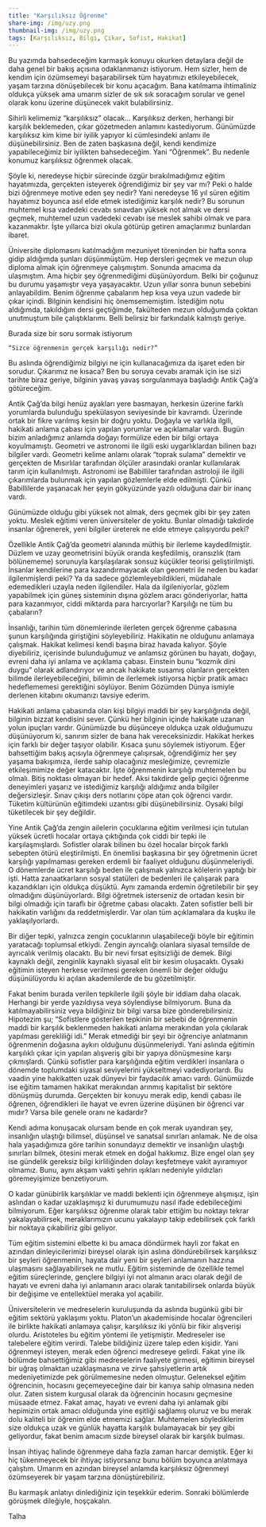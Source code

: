 ```yaml
---
title: "Karşılıksız Öğrenme"
share-img: /img/uzy.png
thumbnail-img: /img/uzy.png
tags: [Karşılıksız, Bilgi, Çıkar, Sofist, Hakikat]
---
```



Bu yazımda bahsedeceğim karmaşık konuyu okurken detaylara değil de daha genel bir bakış açısına odaklanmanızı istiyorum. Hem sizler, hem de kendim için özümsemeyi başarabilirsek tüm hayatımızı etkileyebilecek, yaşam tarzına dönüşebilecek bir konu açacağım. Bana katılmama ihtimaliniz oldukça yüksek ama umarım sizler de sık sık soracağım sorular ve genel olarak konu üzerine düşünecek vakit bulabilirsiniz. 

Sihirli kelimemiz “karşılıksız” olacak… Karşılıksız derken, herhangi bir karşılık beklemeden, çıkar gözetmeden anlamını kastediyorum. Günümüzde karşılıksız kim kime bir iyilik yapıyor ki cümlesindeki anlamı ile düşünebilirsiniz. Ben de zaten başkasına değil, kendi kendimize yapabileceğimiz bir iyilikten bahsedeceğim. Yani “Öğrenmek”. Bu nedenle konumuz karşılıksız öğrenmek olacak.

Şöyle ki, neredeyse hiçbir sürecinde özgür bırakılmadığımız eğitim hayatımızda, gerçekten isteyerek öğrendiğimiz bir şey var mı? Peki o halde bizi öğrenmeye motive eden şey nedir? Yani neredeyse 16 yıl süren eğitim hayatımız boyunca asıl elde etmek istediğimiz karşılık nedir? Bu sorunun muhtemel kısa vadedeki cevabı sınavdan yüksek not almak ve dersi geçmek, muhtemel uzun vadedeki cevabı ise meslek sahibi olmak ve para kazanmaktır. İşte yıllarca bizi okula götürüp getiren amaçlarımız bunlardan ibaret. 

Üniversite diplomasını katılmadığım mezuniyet töreninden bir hafta sonra gidip aldığımda şunları düşünmüştüm. Hep dersleri geçmek ve mezun olup diploma almak için öğrenmeye çalışmıştım. Sonunda amacıma da ulaşmıştım. Ama hiçbir şey öğrenmediğimi düşünüyordum. Belki bir çoğunuz bu durumu yaşamıştır veya yaşayacaktır. Uzun yıllar sonra bunun sebebini anlayabildim. Benim öğrenme çabalarım hep kısa veya uzun vadede bir çıkar içindi. Bilginin kendisini hiç önemsememiştim. İstediğim notu aldığımda, takıldığım dersi geçtiğimde, fakülteden mezun olduğumda çoktan unutmuştum bile çalıştıklarımı. Belli belirsiz bir farkındalık kalmıştı geriye.  

Burada size bir soru sormak istiyorum

	“Sizce öğrenmenin gerçek karşılığı nedir?”

Bu aslında öğrendiğimiz bilgiyi ne için kullanacağımıza da işaret eden bir sorudur. Çıkarımız ne kısaca? Ben bu soruya cevabı aramak için ise sizi tarihte biraz geriye, bilginin yavaş yavaş sorgulanmaya başladığı Antik Çağ’a götüreceğim. 

Antik Çağ’da bilgi henüz ayakları yere basmayan, herkesin üzerine farklı yorumlarda bulunduğu spekülasyon seviyesinde bir kavramdı. Üzerinde ortak bir fikre varılmış kesin bir doğru yoktu. Doğayla ve varlıkla ilgili, hakikati anlama çabası için yapılan yorumlar ve açıklamalar vardı. Bugün bizim anladığımız anlamda doğayı formülize eden bir bilgi ortaya koyulmamıştı. Geometri ve astronomi ile ilgili eski uygarlıklardan bilinen bazı bilgiler vardı. Geometri kelime anlamı olarak “toprak sulama” demektir ve gerçekten de Mısırlılar tarafından ölçüler arasındaki oranlar kullanılarak tarım için kullanılmıştı. Astronomi ise Babilliler tarafından astroloji ile ilgili çıkarımlarda bulunmak için yapılan gözlemlerle elde edilmişti. Çünkü Babillilerde yaşanacak her şeyin gökyüzünde yazılı olduğuna dair bir inanç vardı.

Günümüzde olduğu gibi yüksek not almak, ders geçmek gibi bir şey zaten yoktu. Meslek eğitimi veren üniversiteler de yoktu. Bunlar olmadığı takdirde insanlar öğrenerek, yeni bilgiler üreterek ne elde etmeye çalışıyordu peki? 

Özellikle Antik Çağ’da geometri alanında müthiş bir ilerleme kaydedilmiştir. Düzlem ve uzay geometrisini büyük oranda keşfedilmiş, oransızlık (tam bölünememe) sorunuyla karşılaşılarak sonsuz küçükler teorisi geliştirilmişti. İnsanlar kendilerine para kazandırmayacak olan geometri ile neden bu kadar ilgilenmişlerdi peki?  Ya da sadece gözlemleyebildikleri, müdahale edemedikleri uzayla neden ilgilendiler. Hala da ilgileniyorlar, gözlem yapabilmek için güneş sisteminin dışına gözlem aracı gönderiyorlar, hatta para kazanmıyor, ciddi miktarda para harcıyorlar? Karşılığı ne tüm bu çabaların?

İnsanlığı, tarihin tüm dönemlerinde ilerleten gerçek öğrenme çabasına şunun karşılığında giriştiğini söyleyebiliriz. Hakikatin ne olduğunu anlamaya çalışmak. Hakikat kelimesi kendi başına biraz havada kalıyor. Şöyle diyebiliriz, içerisinde bulunduğumuz ve anlamsız görünen bu hayatı, doğayı, evreni daha iyi anlama ve açıklama çabası. Einstein bunu “kozmik dini duygu” olarak adlandırıyor ve ancak hakikate susamış olanların gerçekten bilimde ilerleyebileceğini, bilimin de ilerlemek istiyorsa hiçbir pratik amacı hedeflememesi gerektiğini söylüyor. Benim Gözümden Dünya ismiyle derlenen kitabını okumanızı tavsiye ederim.

Hakikati anlama çabasında olan kişi bilgiyi maddi bir şey karşılığında değil, bilginin bizzat kendisini sever. Çünkü her bilginin içinde hakikate uzanan yolun ipuçları vardır. Günümüzde bu düşünceye oldukça uzak olduğumuzu düşünüyorum ki, sanırım sizler de bana hak vereceksinizdir. Hakikat herkes için farklı bir değer taşıyor olabilir. Kısaca şunu söylemek istiyorum. Eğer bahsettiğim bakış açısıyla öğrenmeye çalışırsak, öğrendiğimiz her şey yaşama bakışımıza, ilerde sahip olacağınız mesleğimize, çevremizle etkileşimimize değer katacaktır. İşte öğrenmenin karşılığı muhtemelen bu olmalı. Bitiş noktası olmayan bir hedef. Aksi takdirde gelip geçici öğrenme deneyimleri yaşarız ve istediğimiz karşılığı aldığımız anda bilgiler değersizleşir. Sınav çıkışı ders notlarını çöpe atan çok öğrenci vardır. Tüketim kültürünün eğitimdeki uzantısı gibi düşünebilirsiniz. Oysaki bilgi tüketilecek bir şey değildir. 

Yine Antik Çağ’da zengin ailelerin çocuklarına eğitim verilmesi için tutulan yüksek ücretli hocalar ortaya çıktığında çok ciddi bir tepki ile karşılaşmışlardı. Sofistler olarak bilinen bu özel hocalar birçok farklı sebepten ötürü eleştirilmişti. En önemlisi başkasına bir şey öğretmenin ücret karşılığı yapılmaması gereken erdemli bir faaliyet olduğunu düşünmeleriydi. O dönemlerde ücret karşılığı beden ile çalışmak yalnızca kölelerin yaptığı bir işti. Hatta zanaatkarların sosyal statüleri de bedenleri ile çalışarak para kazandıkları için oldukça düşüktü. Aynı zamanda erdemin öğretilebilir bir şey olmadığını düşünüyorlardı. Bilgi öğretmek isterseniz de ortadan kesin bir bilgi olmadığı için taraflı bir öğretme çabası olacaktı. Zaten sofistler belli bir hakikatin varlığını da reddetmişlerdir. Var olan tüm açıklamalara da kuşku ile yaklaşılyorlardı.

Bir diğer tepki, yalnızca zengin çocuklarının ulaşabileceği böyle bir eğitimin yaratacağı toplumsal etkiydi. Zengin ayrıcalığı olanlara siyasal temsilde de ayrıcalık verilmiş olacaktı. Bu bir nevi fırsat eşitsizliği de demek. Bilgi kaynaklı değil, zenginlik kaynaklı siyasal elit bir kesim oluşacaktı. Oysaki eğitimin isteyen herkese verilmesi gereken önemli bir değer olduğu düşünülüyordu ki açılan akademilerde de bu gözetilmiştir. 

Fakat benim burada verilen tepkilerle ilgili şöyle bir iddiam daha olacak. Herhangi bir yerde yazıldıysa veya söylendiyse bilmiyorum. Buna da katılmayabilirsiniz veya bildiğiniz bir bilgi varsa bize gönderebilirsiniz. Hipotezim şu; “Sofistlere gösterilen tepkinin bir sebebi de öğrenmenin maddi bir karşılık beklenmeden hakikati anlama merakından yola çıkılarak yapılması gerekliliği idi.” Merak etmediği bir şeyi bir öğrenciye anlatmanın öğrenmenin doğasına aykırı olduğunu düşünmeleriydi. Yani aslında eğitimin karşılıklı çıkar için yapılan alışveriş gibi bir yapıya dönüşmesine karşı çıkmışlardı. Çünkü sofistler para karşılığında eğitim verdikleri insanlara o dönemde toplumdaki siyasal seviyelerini yükseltmeyi vadediyorlardı. Bu vaadin yine hakikatten uzak dünyevi bir faydacılık amacı vardı. Günümüzde ise eğitim tamamen hakikat merakından arınmış kapitalist bir sektöre dönüşmüş durumda. Gerçekten bir konuyu merak edip, kendi çabası ile öğrenen, öğrendikleri ile hayat ve evren üzerine düşünen bir öğrenci var mıdır? Varsa bile genele oranı ne kadardır?

Kendi adıma konuşacak olursam bende en çok merak uyandıran şey, insanlığın ulaştığı bilimsel, düşünsel ve sanatsal sınırları anlamak. Ne de olsa hala yaşadığımıza göre tarihin sonundayız demektir ve insanlığın ulaştığı sınırları bilmek, ötesini merak etmek en doğal hakkımız. Bize engel olan şey ise gündelik gereksiz bilgi kirliliğinden dolayı keşfetmeye vakit ayıramıyor olmamız. Bunu, aynı akşam vakti şehrin ışıkları nedeniyle yıldızları göremeyişimize benzetiyorum. 

O kadar günübirlik karşılıklar ve maddi beklenti için öğrenmeye alışmışız, işin aslından o kadar uzaklaşmışız ki durumumuzu nasıl ifade edebileceğimi bilmiyorum. Eğer karşılıksız öğrenme olarak tabir ettiğim bu noktayı tekrar yakalayabilirsek, meraklarımızın ucunu yakalayıp takip edebilirsek çok farklı bir noktaya çıkabiliriz gibi geliyor.

Tüm eğitim sistemini elbette ki bu amaca döndürmek hayli zor fakat en azından dinleyicilerimizi bireysel olarak işin aslına döndürebilirsek karşılıksız bir şeyleri öğrenmenin, hayata dair yeni bir şeyleri anlamanın hazzına ulaşmasını sağlayabilirsek ne mutlu. Eğitim sisteminde de özellikle temel eğitim süreçlerinde, gençlere bilgiyi iyi not almanın aracı olarak değil de hayatı ve evreni daha iyi anlamanın aracı olarak tanıtabilirsek onlarda büyük bir değişime ve entellektüel meraka yol açabilir.   

Üniversitelerin ve medreselerin kuruluşunda da aslında bugünkü gibi bir eğitim sektörü yaklaşımı yoktu. Platon’un akademisinde hocalar öğrencileri ile birlikte hakikati anlamaya çalışır, karşılıksız iki yönlü bir fikir alışverişi olurdu. Aristoteles bu eğitim yöntemi ile yetişmiştir. Medreseler ise talebelere eğitim verirdi. Talebe bildiğiniz üzere talep eden kişidir. Yani öğrenmeyi isteyen, merak eden öğrenci medreseye gelirdi. Fakat yine ilk bölümde bahsettiğimiz gibi medreselerin faaliyete girmesi, eğitimin bireysel bir uğraş olmaktan uzaklaşmasına ve zirve şahsiyetlerin artık medeniyetimizde pek görülmemesine neden olmuştur. Geleneksel eğitim öğrencinin, hocasını geçemeyeceğine dair bir kanıya sahip olmasına neden olur.  Zaten sistem kurgusal olarak da öğrencinin hocasını geçmesine müsaade etmez. Fakat amaç, hayatı ve evreni daha iyi anlamak gibi hepimizin ortak amacı olduğunda yine eşitliği sağlamış oluruz ve bu merak dolu kaliteli bir öğrenim elde etmemizi sağlar. Muhtemelen söylediklerim size oldukça uzak ve günlük hayatta karşılık bulamayacak bir şey gibi geliyordur, fakat benim amacım sizde bireysel olarak bir karşılık bulması. 

İnsan ihtiyaç halinde öğrenmeye daha fazla zaman harcar demiştik. Eğer ki hiç tükenmeyecek bir ihtiyaç istiyorsanız bunu bölüm boyunca anlatmaya çalıştım. Umarım en azından bireysel anlamda karşılıksız öğrenmeyi özümseyerek bir yaşam tarzına dönüştürebiliriz.

Bu karmaşık anlatıyı dinlediğiniz için teşekkür ederim. Sonraki bölümlerde görüşmek dileğiyle, hoşçakalın.

Talha
